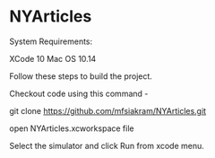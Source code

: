 # NYArticles

System Requirements:

XCode 10
Mac OS 10.14

Follow these steps to build the project.

Checkout code using this command -

git clone https://github.com/mfsiakram/NYArticles.git

open NYArticles.xcworkspace file

Select the simulator and click Run from xcode menu. 

